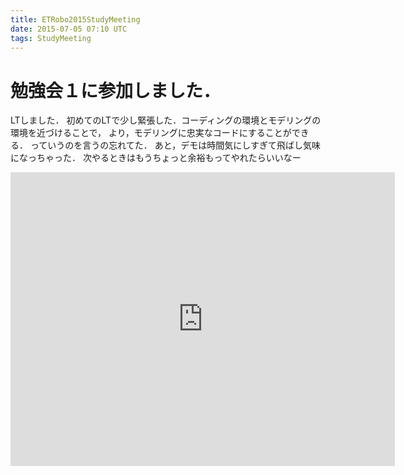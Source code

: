 ```yaml
---
title: ETRobo2015StudyMeeting
date: 2015-07-05 07:10 UTC
tags: StudyMeeting
---
```


# 勉強会１に参加しました．

LTしました．
初めてのLTで少し緊張した．コーディングの環境とモデリングの環境を近づけることで，
より，モデリングに忠実なコードにすることができる． っていうのを言うの忘れてた．
あと，デモは時間気にしすぎて飛ばし気味になっちゃった．
次やるときはもうちょっと余裕もってやれたらいいなー

<iframe src="http://www.slideshare.net/KentoTsuji/slideshelf" width="615px" height="470px" frameborder="0" marginwidth="0" marginheight="0" scrolling="no" style="border:none;" allowfullscreen webkitallowfullscreen mozallowfullscreen></iframe>

